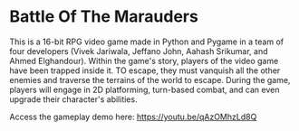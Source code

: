 # Battle Of The Marauders

This is a 16-bit RPG video game made in Python and Pygame in a team of four developers (Vivek Jariwala, Jeffano John, Aahash Srikumar, and Ahmed Elghandour). Within the game's story, players of the video game have been trapped inside it. TO escape, they must vanquish all the other enemies and traverse the terrains of the world to escape. During the game, players will engage in 2D platforming, turn-based combat, and can even upgrade their character's abilities.

Access the gameplay demo here: https://youtu.be/qAzOMhzLd8Q

